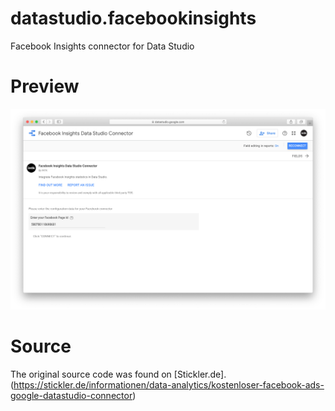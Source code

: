 # datastudio.facebookinsights
Facebook Insights connector for Data Studio

# Preview
![](preview-v1.png)

# Source
The original source code was found on [Stickler.de].(https://stickler.de/informationen/data-analytics/kostenloser-facebook-ads-google-datastudio-connector)
